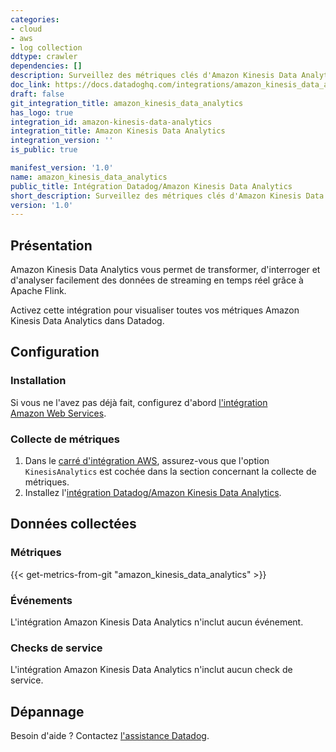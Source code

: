 ```yaml
---
categories:
- cloud
- aws
- log collection
ddtype: crawler
dependencies: []
description: Surveillez des métriques clés d'Amazon Kinesis Data Analytics.
doc_link: https://docs.datadoghq.com/integrations/amazon_kinesis_data_analytics/
draft: false
git_integration_title: amazon_kinesis_data_analytics
has_logo: true
integration_id: amazon-kinesis-data-analytics
integration_title: Amazon Kinesis Data Analytics
integration_version: ''
is_public: true

manifest_version: '1.0'
name: amazon_kinesis_data_analytics
public_title: Intégration Datadog/Amazon Kinesis Data Analytics
short_description: Surveillez des métriques clés d'Amazon Kinesis Data Analytics.
version: '1.0'
---
```


## Présentation

Amazon Kinesis Data Analytics vous permet de transformer, d'interroger et d'analyser facilement des données de streaming en temps réel grâce à Apache Flink.

Activez cette intégration pour visualiser toutes vos métriques Amazon Kinesis Data Analytics dans Datadog.

## Configuration

### Installation

Si vous ne l'avez pas déjà fait, configurez d'abord [l'intégration Amazon Web Services][1].

### Collecte de métriques

1. Dans le [carré d'intégration AWS][2], assurez-vous que l'option `KinesisAnalytics` est cochée
   dans la section concernant la collecte de métriques.
2. Installez l'[intégration Datadog/Amazon Kinesis Data Analytics][3].

## Données collectées

### Métriques
{{< get-metrics-from-git "amazon_kinesis_data_analytics" >}}


### Événements

L'intégration Amazon Kinesis Data Analytics n'inclut aucun événement.

### Checks de service

L'intégration Amazon Kinesis Data Analytics n'inclut aucun check de service.

## Dépannage

Besoin d'aide ? Contactez [l'assistance Datadog][5].

[1]: https://docs.datadoghq.com/fr/integrations/amazon_web_services/
[2]: https://app.datadoghq.com/account/settings#integrations/amazon_web_services
[3]: https://app.datadoghq.com/account/settings#integrations/amazon-kinesis-data-analytics
[4]: https://github.com/DataDog/dogweb/blob/prod/integration/amazon_kinesis_data_analytics/amazon_kinesis_data_analytics_metadata.csv
[5]: https://docs.datadoghq.com/fr/help/
